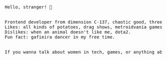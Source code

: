 
<pre>
Hello, stranger! 👋 <br/> <br/>
Frontend developer from dimension C-137, chaotic good, three-legged dog mom, neuro-sparkly, and world's best wife.
Likes: all kinds of potatoes, drag shows, metroidvania games.
Dislikes: when an animal doesn't like me, dota2.
Fun fact: gafieira dancer in my free time.
 <br/>
If you wanna talk about women in tech, games, or anything about technology, <a href="https://www.linkedin.com/in/marcellabarros/">get in touch</a>!
<br/>
</pre>

 



